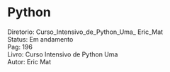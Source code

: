 # Python
Diretorio: Curso_Intensivo_de_Python_Uma_ Eric_Mat </br>
Status: Em andamento </br>
Pag: 196 </br>
Livro: Curso Intensivo de Python Uma </br>
Autor: Eric Mat </br>


